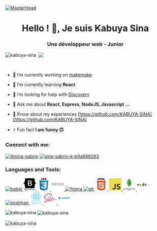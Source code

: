 [![MasterHead](https://cdn.dribbble.com/users/1292677/screenshots/6139167/media/fcf7fd0c619bb87706533079240915f3.gif )](https://github.com/KABUYA-SINA)
<h1 align="center">Hello ! 👋, Je suis Kabuya Sina</h1>
<h3 align="center">Une développeur web - Junior</h3>
<img align="right" alt"eating and coding" width="400" src="https://bdsf-off.github.io/portfolio/images/front-end.gif" />

<p align="left"> <img src="https://komarev.com/ghpvc/?username=kabuya-sina&label=Profile%20views&color=0e75b6&style=flat" alt="kabuya-sina" /> </p>


<p align="left"> <a href="https://twitter.com/" target="blank"><img src="https://img.shields.io/twitter/follow/?logo=twitter&style=for-the-badge" alt="" /></a> </p>

- 🔭 I’m currently working on [makemake](https://github.com/KABUYA-SINA/makemake)

- 🌱 I’m currently learning **React**

- 🤝 I’m looking for help with [Discovery](https://github.com/KABUYA-SINA/Discovery)

- 💬 Ask me about **React, Express, NodeJS, Javascript ...**

- 📄 Know about my experiences [https://github.com/KABUYA-SINA](https://github.com/KABUYA-SINA)

- ⚡ Fun fact **I am funny 🙃**

<h3 align="left">Connect with me:</h3>
<p align="left">
<a href="https://codepen.io/SINA-SABRIN" target="blank"><img align="center" src="https://raw.githubusercontent.com/rahuldkjain/github-profile-readme-generator/master/src/images/icons/Social/codepen.svg" alt="@sina-sabrin" height="30" width="40" /></a>
<a href="https://linkedin.com/in/Sina-Sabrin" target="blank"><img align="center" src="https://raw.githubusercontent.com/rahuldkjain/github-profile-readme-generator/master/src/images/icons/Social/linked-in-alt.svg" alt="sina-sabrin-k-b9a689263" height="30" width="40" /></a>
</p>

<h3 align="left">Languages and Tools:</h3>
<p align="left"> <a href="https://babeljs.io/" target="_blank" rel="noreferrer"> <img src="https://www.vectorlogo.zone/logos/babeljs/babeljs-icon.svg" alt="babel" width="40" height="40"/> </a> <a href="https://getbootstrap.com" target="_blank" rel="noreferrer"> <img src="https://raw.githubusercontent.com/devicons/devicon/master/icons/bootstrap/bootstrap-plain-wordmark.svg" alt="bootstrap" width="40" height="40"/> </a> <a href="https://www.w3schools.com/css/" target="_blank" rel="noreferrer"> <img src="https://raw.githubusercontent.com/devicons/devicon/master/icons/css3/css3-original-wordmark.svg" alt="css3" width="40" height="40"/> </a> <a href="https://expressjs.com" target="_blank" rel="noreferrer"> <img src="https://raw.githubusercontent.com/devicons/devicon/master/icons/express/express-original-wordmark.svg" alt="express" width="40" height="40"/> </a> <a href="https://www.figma.com/" target="_blank" rel="noreferrer"> <img src="https://www.vectorlogo.zone/logos/figma/figma-icon.svg" alt="figma" width="40" height="40"/> </a> <a href="https://git-scm.com/" target="_blank" rel="noreferrer"> <img src="https://www.vectorlogo.zone/logos/git-scm/git-scm-icon.svg" alt="git" width="40" height="40"/> </a> <a href="https://www.w3.org/html/" target="_blank" rel="noreferrer"> <img src="https://raw.githubusercontent.com/devicons/devicon/master/icons/html5/html5-original-wordmark.svg" alt="html5" width="40" height="40"/> </a> <a href="https://developer.mozilla.org/en-US/docs/Web/JavaScript" target="_blank" rel="noreferrer"> <img src="https://raw.githubusercontent.com/devicons/devicon/master/icons/javascript/javascript-original.svg" alt="javascript" width="40" height="40"/> </a>  <a href="https://www.mongodb.com/" target="_blank" rel="noreferrer"> <img src="https://raw.githubusercontent.com/devicons/devicon/master/icons/mongodb/mongodb-original-wordmark.svg" alt="mongodb" width="40" height="40"/> </a> <a href="https://nodejs.org" target="_blank" rel="noreferrer"> <img src="https://raw.githubusercontent.com/devicons/devicon/master/icons/nodejs/nodejs-original-wordmark.svg" alt="nodejs" width="40" height="40"/> </a> <a href="https://postman.com" target="_blank" rel="noreferrer"> <img src="https://www.vectorlogo.zone/logos/getpostman/getpostman-icon.svg" alt="postman" width="40" height="40"/> </a> <a href="https://reactjs.org/" target="_blank" rel="noreferrer"> <img src="https://raw.githubusercontent.com/devicons/devicon/master/icons/react/react-original-wordmark.svg" alt="react" width="40" height="40"/> </a> <a href="https://sass-lang.com" target="_blank" rel="noreferrer"> <img src="https://raw.githubusercontent.com/devicons/devicon/master/icons/sass/sass-original.svg" alt="sass" width="40" height="40"/> </a> <a href="https://webpack.js.org" target="_blank" rel="noreferrer"> <img src="https://raw.githubusercontent.com/devicons/devicon/d00d0969292a6569d45b06d3f350f463a0107b0d/icons/webpack/webpack-original-wordmark.svg" alt="webpack" width="40" height="40"/> </a> </p>

<p><img align="left" src="https://github-readme-stats.vercel.app/api/top-langs?username=kabuya-sina&show_icons=true&locale=en&layout=compact" alt="kabuya-sina" /></p>

<p>&nbsp;<img align="center" src="https://github-readme-stats.vercel.app/api?username=kabuya-sina&show_icons=true&locale=en" alt="kabuya-sina" /></p>

<p><img align="center" src="https://github-readme-streak-stats.herokuapp.com/?user=kabuya-sina&" alt="kabuya-sina" /></p>
